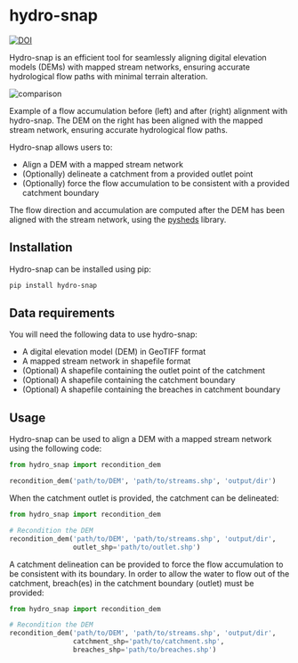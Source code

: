 # hydro-snap

[![DOI](https://zenodo.org/badge/DOI/10.5281/zenodo.13350525.svg)](https://doi.org/10.5281/zenodo.13350525)


Hydro-snap is an efficient tool for seamlessly aligning digital elevation models (DEMs) 
with mapped stream networks, ensuring accurate hydrological flow paths with minimal 
terrain alteration.

![comparison](https://github.com/user-attachments/assets/f8c3a3c3-2aa4-45f2-b9b5-d322370118dc)

Example of a flow accumulation before (left) and after (right) alignment with hydro-snap. 
The DEM on the right has been aligned with the mapped stream network, ensuring accurate 
hydrological flow paths.

Hydro-snap allows users to:
- Align a DEM with a mapped stream network
- (Optionally) delineate a catchment from a provided outlet point
- (Optionally) force the flow accumulation to be consistent with a provided catchment boundary

The flow direction and accumulation are computed after the DEM has been aligned 
with the stream network, using the [pysheds](https://github.com/mdbartos/pysheds) library.

## Installation
Hydro-snap can be installed using pip:
```bash
pip install hydro-snap
```

## Data requirements
You will need the following data to use hydro-snap:
- A digital elevation model (DEM) in GeoTIFF format
- A mapped stream network in shapefile format
- (Optional) A shapefile containing the outlet point of the catchment
- (Optional) A shapefile containing the catchment boundary
- (Optional) A shapefile containing the breaches in catchment boundary

## Usage
Hydro-snap can be used to align a DEM with a mapped stream network using the following code:

```python
from hydro_snap import recondition_dem

recondition_dem('path/to/DEM', 'path/to/streams.shp', 'output/dir')
```

When the catchment outlet is provided, the catchment can be delineated:

```python
from hydro_snap import recondition_dem

# Recondition the DEM
recondition_dem('path/to/DEM', 'path/to/streams.shp', 'output/dir', 
                outlet_shp='path/to/outlet.shp')
```

A catchment delineation can be provided to force the flow accumulation to be consistent 
with its boundary. In order to allow the water to flow out of the catchment, breach(es)
in the catchment boundary (outlet) must be provided:

```python
from hydro_snap import recondition_dem

# Recondition the DEM
recondition_dem('path/to/DEM', 'path/to/streams.shp', 'output/dir', 
                catchment_shp='path/to/catchment.shp',
                breaches_shp='path/to/breaches.shp')
```